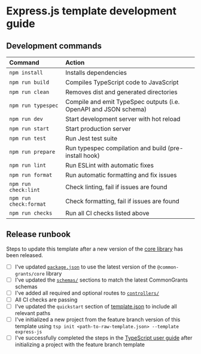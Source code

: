 # Express.js template development guide

## Development commands

| Command                | Action                                                           |
| :--------------------- | :--------------------------------------------------------------- |
| `npm install`          | Installs dependencies                                            |
| `npm run build`        | Compiles TypeScript code to JavaScript                           |
| `npm run clean`        | Removes dist and generated directories                           |
| `npm run typespec`     | Compile and emit TypeSpec outputs (i.e. OpenAPI and JSON schema) |
| `npm run dev`          | Start development server with hot reload                         |
| `npm run start`        | Start production server                                          |
| `npm run test`         | Run Jest test suite                                              |
| `npm run prepare`      | Run typespec compilation and build (pre-install hook)            |
| `npm run lint`         | Run ESLint with automatic fixes                                  |
| `npm run format`       | Run automatic formatting and fix issues                          |
| `npm run check:lint`   | Check linting, fail if issues are found                          |
| `npm run check:format` | Check formatting, fail if issues are found                       |
| `npm run checks`       | Run all CI checks listed above                                   |

## Release runbook

Steps to update this template after a new version of the [core library](../../lib/core/README.md) has been released.

- [ ] I've updated [`package.json`](package.json) to use the latest version of the `@common-grants/core` library
- [ ] I've updated the [`schemas/`](src/api/schemas/) sections to match the latest CommonGrants schemas
- [ ] I've added all required and optional routes to [`controllers/`](src/api/controllers/)
- [ ] All CI checks are passing
- [ ] I've updated the `quickstart` section of [template.json](../template.json) to include all relevant paths
- [ ] I've initialized a new project from the feature branch version of this template using `tsp init <path-to-raw-template.json> --template express-js`
- [ ] I've successfully completed the steps in the [TypeScript user guide](../../website/src/content/docs/guides/using-typescript.mdx) after initializing a project with the feature branch template

